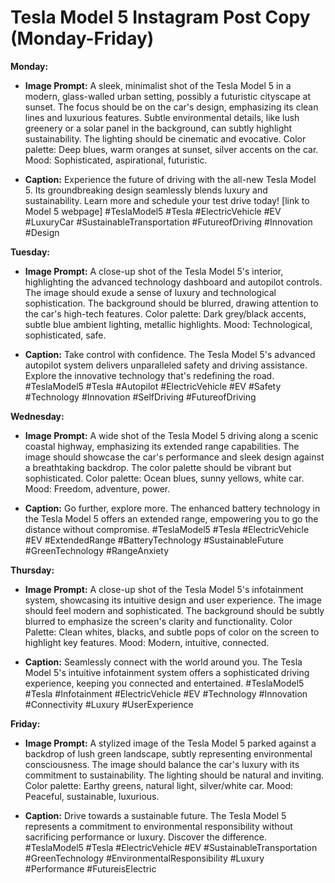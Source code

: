 # Tesla Model 5 Instagram Post Copy (Monday-Friday)

**Monday:**

* **Image Prompt:** A sleek, minimalist shot of the Tesla Model 5 in a modern, glass-walled urban setting, possibly a futuristic cityscape at sunset. The focus should be on the car's design, emphasizing its clean lines and luxurious features. Subtle environmental details, like lush greenery or a solar panel in the background, can subtly highlight sustainability.  The lighting should be cinematic and evocative.  Color palette: Deep blues, warm oranges at sunset, silver accents on the car. Mood: Sophisticated, aspirational, futuristic.

* **Caption:** Experience the future of driving with the all-new Tesla Model 5. Its groundbreaking design seamlessly blends luxury and sustainability. Learn more and schedule your test drive today! [link to Model 5 webpage] #TeslaModel5 #Tesla #ElectricVehicle #EV #LuxuryCar #SustainableTransportation #FutureofDriving #Innovation #Design

**Tuesday:**

* **Image Prompt:** A close-up shot of the Tesla Model 5's interior, highlighting the advanced technology dashboard and autopilot controls. The image should exude a sense of luxury and technological sophistication.  The background should be blurred, drawing attention to the car's high-tech features. Color palette: Dark grey/black accents, subtle blue ambient lighting, metallic highlights. Mood: Technological, sophisticated, safe.

* **Caption:** Take control with confidence. The Tesla Model 5's advanced autopilot system delivers unparalleled safety and driving assistance. Explore the innovative technology that's redefining the road. #TeslaModel5 #Tesla #Autopilot #ElectricVehicle #EV #Safety #Technology #Innovation #SelfDriving #FutureofDriving

**Wednesday:**

* **Image Prompt:** A wide shot of the Tesla Model 5 driving along a scenic coastal highway, emphasizing its extended range capabilities. The image should showcase the car's performance and sleek design against a breathtaking backdrop.  The color palette should be vibrant but sophisticated.  Color palette:  Ocean blues, sunny yellows, white car. Mood: Freedom, adventure, power.

* **Caption:** Go further, explore more. The enhanced battery technology in the Tesla Model 5 offers an extended range, empowering you to go the distance without compromise. #TeslaModel5 #Tesla #ElectricVehicle #EV #ExtendedRange #BatteryTechnology #SustainableFuture #GreenTechnology #RangeAnxiety

**Thursday:**

* **Image Prompt:** A close-up shot of the Tesla Model 5's infotainment system, showcasing its intuitive design and user experience.  The image should feel modern and sophisticated. The background should be subtly blurred to emphasize the screen's clarity and functionality. Color Palette:  Clean whites, blacks, and subtle pops of color on the screen to highlight key features. Mood: Modern, intuitive, connected.

* **Caption:** Seamlessly connect with the world around you. The Tesla Model 5's intuitive infotainment system offers a sophisticated driving experience, keeping you connected and entertained. #TeslaModel5 #Tesla #Infotainment #ElectricVehicle #EV #Technology #Innovation #Connectivity #Luxury #UserExperience

**Friday:**

* **Image Prompt:** A stylized image of the Tesla Model 5 parked against a backdrop of lush green landscape, subtly representing environmental consciousness.  The image should balance the car's luxury with its commitment to sustainability.  The lighting should be natural and inviting. Color palette:  Earthy greens, natural light, silver/white car. Mood: Peaceful, sustainable, luxurious.

* **Caption:** Drive towards a sustainable future. The Tesla Model 5 represents a commitment to environmental responsibility without sacrificing performance or luxury. Discover the difference. #TeslaModel5 #Tesla #ElectricVehicle #EV #SustainableTransportation #GreenTechnology #EnvironmentalResponsibility #Luxury #Performance #FutureisElectric
